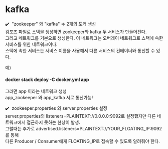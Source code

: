 # kafka

✔️ &nbsp;"zookeeper" 와 "kafka" => 2개의 도커 생성
<br>컴포즈 파일로 스택을 생성하면 zookeeper와 kafka 두 서비스가 만들어진다. 
<br>그리고 네트워크를 기본으로 생성한다. 이 네트워크는 오버레이 네트워크로 스택에 속한 서비스를 위한 네트워크이다. 
<br>스택에 속한 서비스는 서비스 이름을 사용해서 다른 서비스의 컨테이너와 통신할 수 있다.

예)
#### docker stack deploy -C docker.yml app
그러면 app 이라는 네트워크 생성
<br>app_zookeeper 와 app_kafka 서로 통신가능!

✔️ &nbsp;zookeeper.properties 와 server.properties 설정
<br>server.properties의 listeners=PLAINTEXT://0.0.0.0:9092로 설정했지만 다른 네트워크에서 접근하지 못하는 현상이 발생.
<br>그럴때는 추가로 advertised.listeners=PLAINTEXT://YOUR_FLOATING_IP:9092를 통해 
<br>다른 Producer / Consumer에게 FLOATING_IP로 접속할 수 있도록 알려줘야 한다.



